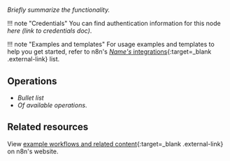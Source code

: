 <!--
# How to use this template

1. Make a new branch. If working on an internal ticket, include it at the start of the name. For example, DOC-123-feature-summary.
2. Create a new file, or find the file you want to edit, in integrations/builtin/core-nodes/. If creating a new file, pay attention to the naming conventions: it should match the node name in the codex file. For example, in the Item Lists node, the codex file (https://github.com/n8n-io/n8n/blob/master/packages/nodes-base/nodes/ItemLists/ItemLists.node.json) reads: `"node": "n8n-nodes-base.itemList"`. So the app node file name is n8n-nodes-base.itemList.
3. Copy the template into the file (don't copy this comment).
4. Placeholder text is in _italic_ or between <>. Make sure to replace it! 
5. Before publishing, delete any comments.

Use the style guide: https://github.com/n8n-io/n8n-docs/wiki
You can find more info on working with the docs project in the README: https://github.com/n8n-io/n8n-docs/blob/main/README.md

-->

<!-- 
The title should be the name of the node. Add "trigger" if it's a core trigger node. For example:
Item Lists
Local File trigger
-->
# <Name>

_Briefly summarize the functionality._


!!! note "Credentials"
    You can find authentication information for this node _here (link to credentials doc)_.

!!! note "Examples and templates"
	For usage examples and templates to help you get started, refer to n8n's [_Name's_ integrations](){:target=_blank .external-link} list.

## Operations

* _Bullet list_
* _Of available operations_.

## Related resources

<!-- add a link to the node page on n8n's website. For example: https://n8n.io/integrations/356-gmail/ -->
View [example workflows and related content](){:target=_blank .external-link} on n8n's website.



<!-- 
Add any other sections here. 
You should include: quirks, pain points, complex topics that trip people up
You should not include: basic usage examples
-->

